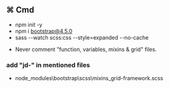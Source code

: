 ## ⌘ Cmd

* npm init -y
* npm i bootstrap@4.5.0
* sass --watch scss:css --style=expanded --no-cache

<!-- Commented Files -->
* Never comment "function, variables, mixins & grid" files.

### add "jd-" in mentioned files
* node_modules\bootstrap\scss\mixins\_grid-framework.scss